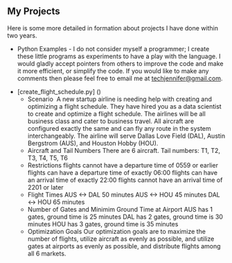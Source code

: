 ## My Projects
  
Here is some more detailed in formation about projects I have done within two years.

* Python Examples - I do not consider myself a programmer; I create these little programs as experiments to have a play with the language. I would gladly accept pointers from others to improve the code and make it more efficient, or simplify the code. If you would like to make any comments then please feel free to email me at techjennifer@gmail.com.
- [create_flight_schedule.py] ()
  - Scenario
  A new startup airline is needing help with creating and optimizing a flight schedule. They have hired you as a
  data scientist to create and optimize a flight schedule. The airlines will be all business class and cater to
  business travel. All aircraft are configured exactly the same and can fly any route in the system interchangeably.
  The airline will serve Dallas Love Field (DAL), Austin Bergstrom (AUS), and Houston Hobby (HOU). 
  - Aircraft and Tail Numbers
  There are 6 aircraft. Tail numbers: T1, T2, T3, T4, T5, T6
  - Restrictions
  flights cannot have a departure time of 0559 or earlier
  flights can have a departure time of exactly 06:00
  flights can have an arrival time of exactly 22:00
  flights cannot have an arrival time of 2201 or later
  - Flight Times
  AUS <-> DAL 50 minutes
  AUS <-> HOU 45 minutes
  DAL <-> HOU 65 minutes
  - Number of Gates and Minimim Ground Time at Airport
  AUS has 1 gates, ground time is 25 minutes 
  DAL has 2 gates, ground time is 30 minutes
  HOU has 3 gates, ground time is 35 minutes
  - Optimization Goals
  Our optimization goals are to maximize the number of flights, utilize aircraft as evenly as possible, 
  and utilize gates at airports as evenly as possible, and distribute flights among all 6 markets.
